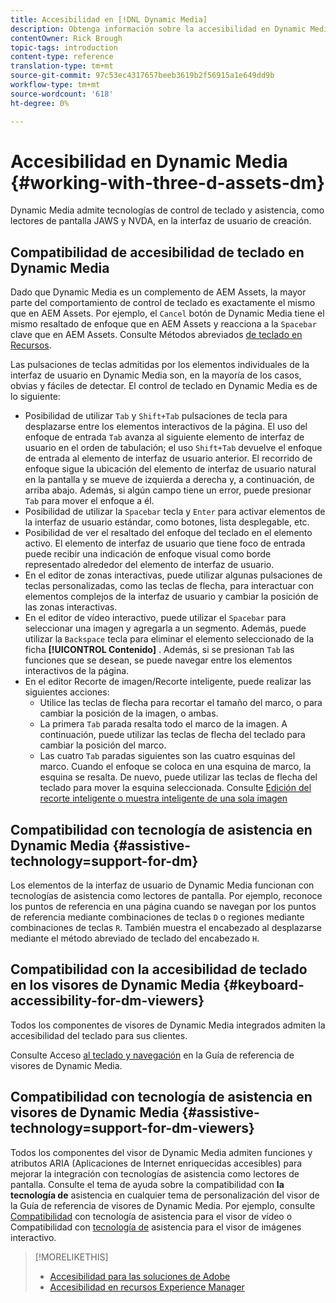 ```yaml
---
title: Accesibilidad en [!DNL Dynamic Media]
description: Obtenga información sobre la accesibilidad en Dynamic Media y los visores de Dynamic Media
contentOwner: Rick Brough
topic-tags: introduction
content-type: reference
translation-type: tm+mt
source-git-commit: 97c53ec4317657beeb3619b2f56915a1e649dd9b
workflow-type: tm+mt
source-wordcount: '618'
ht-degree: 0%

---
```



# Accesibilidad en Dynamic Media {#working-with-three-d-assets-dm}

Dynamic Media admite tecnologías de control de teclado y asistencia, como lectores de pantalla JAWS y NVDA, en la interfaz de usuario de creación.

## Compatibilidad de accesibilidad de teclado en Dynamic Media

Dado que Dynamic Media es un complemento de AEM Assets, la mayor parte del comportamiento de control de teclado es exactamente el mismo que en AEM Assets. Por ejemplo, el `Cancel` botón de Dynamic Media tiene el mismo resaltado de enfoque que en AEM Assets y reacciona a la `Spacebar` clave que en AEM Assets. Consulte Métodos abreviados [de teclado en Recursos](/help/assets/accessibility.md#keyboard-shortcuts).

Las pulsaciones de teclas admitidas por los elementos individuales de la interfaz de usuario en Dynamic Media son, en la mayoría de los casos, obvias y fáciles de detectar. El control de teclado en Dynamic Media es de lo siguiente:

* Posibilidad de utilizar `Tab` y `Shift+Tab` pulsaciones de tecla para desplazarse entre los elementos interactivos de la página.
El uso del enfoque de entrada `Tab` avanza al siguiente elemento de interfaz de usuario en el orden de tabulación; el uso `Shift+Tab` devuelve el enfoque de entrada al elemento de interfaz de usuario anterior.
El recorrido de enfoque sigue la ubicación del elemento de interfaz de usuario natural en la pantalla y se mueve de izquierda a derecha y, a continuación, de arriba abajo. Además, si algún campo tiene un error, puede presionar `Tab` para mover el enfoque a él.
* Posibilidad de utilizar la `Spacebar` tecla y `Enter` para activar elementos de la interfaz de usuario estándar, como botones, lista desplegable, etc.
* Posibilidad de ver el resaltado del enfoque del teclado en el elemento activo. El elemento de interfaz de usuario que tiene foco de entrada puede recibir una indicación de enfoque visual como borde representado alrededor del elemento de interfaz de usuario.
* En el editor de zonas interactivas, puede utilizar algunas pulsaciones de teclas personalizadas, como las teclas de flecha, para interactuar con elementos complejos de la interfaz de usuario y cambiar la posición de las zonas interactivas.
* En el editor de vídeo interactivo, puede utilizar el `Spacebar` para seleccionar una imagen y agregarla a un segmento. Además, puede utilizar la `Backspace` tecla para eliminar el elemento seleccionado de la ficha **[!UICONTROL Contenido]** . Además, si se presionan `Tab` las funciones que se desean, se puede navegar entre los elementos interactivos de la página.
* En el editor Recorte de imagen/Recorte inteligente, puede realizar las siguientes acciones:
   * Utilice las teclas de flecha para recortar el tamaño del marco, o para cambiar la posición de la imagen, o ambas.
   * La primera `Tab` parada resalta todo el marco de la imagen. A continuación, puede utilizar las teclas de flecha del teclado para cambiar la posición del marco.
   * Las cuatro `Tab` paradas siguientes son las cuatro esquinas del marco. Cuando el enfoque se coloca en una esquina de marco, la esquina se resalta. De nuevo, puede utilizar las teclas de flecha del teclado para mover la esquina seleccionada.
Consulte [Edición del recorte inteligente o muestra inteligente de una sola imagen](/help/assets/dynamic-media/image-profiles.md#editing-the-smart-crop-or-smart-swatch-of-a-single-image)

<!-- Keyboarding is the same because Dynamic Media is using the same UI library (Coral 3 (AEM 6.5) or Coral Spectrum (in Skyline)) as entire AEM Assets.  -->

<!-- In the Hotspot editor, Dynamic Media lets you use arrow keys to control the position of a hot spot. See [Carousel Banners](/help/assets/dynamic-media/carousel-banners.md##adding-hotspots-or-image-maps-to-an-image-banner) or [Interactive Images](/help/assets/dynamic-media/interactive-images.md#adding-hotspots-to-an-image-banner)  -->

<!-- I think we should definitely mention this in the DM-specific area of documentation for keyboard support. -->

<!-- I would not get into much of details of specific keyboard support logic of these editors. One of the reasons - chances are that accessibility support will receive Phase2-like attention, with more holistic approach. -->

## Compatibilidad con tecnología de asistencia en Dynamic Media {#assistive-technology=support-for-dm}

Los elementos de la interfaz de usuario de Dynamic Media funcionan con tecnologías de asistencia como lectores de pantalla. Por ejemplo, reconoce los puntos de referencia en una página cuando se navegan por los puntos de referencia mediante combinaciones de teclas `D` o regiones mediante combinaciones de teclas `R`. También muestra el encabezado al desplazarse mediante el método abreviado de teclado del encabezado `H`.

## Compatibilidad con la accesibilidad de teclado en los visores de Dynamic Media {#keyboard-accessibility-for-dm-viewers}

Todos los componentes de visores de Dynamic Media integrados admiten la accesibilidad del teclado para sus clientes.

Consulte Acceso [al teclado y navegación](https://docs.adobe.com/content/help/en/dynamic-media-developer-resources/library/c-keyboard-accessibility.html) en la Guía de referencia de visores de Dynamic Media.

## Compatibilidad con tecnología de asistencia en visores de Dynamic Media {#assistive-technology=support-for-dm-viewers}

Todos los componentes del visor de Dynamic Media admiten funciones y atributos ARIA (Aplicaciones de Internet enriquecidas accesibles) para mejorar la integración con tecnologías de asistencia como lectores de pantalla.
Consulte el tema de ayuda sobre la compatibilidad con **la tecnología de** asistencia en cualquier tema de personalización del visor de la Guía de referencia de visores de Dynamic Media. Por ejemplo, consulte [Compatibilidad](https://docs.adobe.com/content/help/en/dynamic-media-developer-resources/library/viewers-aem-assets-dmc/video/r-html5-video-viewer-20-assistive.html) con tecnología de asistencia para el visor de vídeo o Compatibilidad con [tecnología de](https://experienceleague.adobe.com/docs/dynamic-media-developer-resources/library/viewers-for-aem-assets-only/interactive-images/c-html5-aem-interactive-image-assistive.html?lang=en#viewers-for-aem-assets-only) asistencia para el visor de imágenes interactivo.

>[!MORELIKETHIS]
>
>* [Accesibilidad para las soluciones de Adobe](https://www.adobe.com/accessibility.html)
>* [Accesibilidad en recursos Experience Manager](/help/assets/dynamic-media/accessibility-dm.md)

